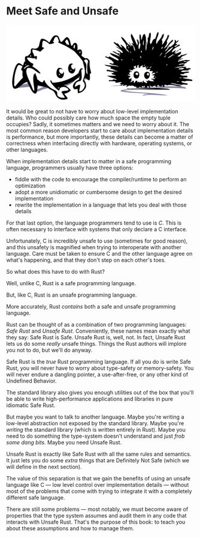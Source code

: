 # Meet Safe and Unsafe

![safe and unsafe](img/safeandunsafe.svg)

It would be great to not have to worry about low-level implementation details.
Who could possibly care how much space the empty tuple occupies? Sadly, it
sometimes matters and we need to worry about it. The most common reason
developers start to care about implementation details is performance, but more
importantly, these details can become a matter of correctness when interfacing
directly with hardware, operating systems, or other languages.

When implementation details start to matter in a safe programming language,
programmers usually have three options:

* fiddle with the code to encourage the compiler/runtime to perform an optimization
* adopt a more unidiomatic or cumbersome design to get the desired implementation
* rewrite the implementation in a language that lets you deal with those details

For that last option, the language programmers tend to use is *C*. This is often
necessary to interface with systems that only declare a C interface.

Unfortunately, C is incredibly unsafe to use (sometimes for good reason),
and this unsafety is magnified when trying to interoperate with another
language. Care must be taken to ensure C and the other language agree on
what's happening, and that they don't step on each other's toes.

So what does this have to do with Rust?

Well, unlike C, Rust is a safe programming language.

But, like C, Rust is an unsafe programming language.

More accurately, Rust *contains* both a safe and unsafe programming language.

Rust can be thought of as a combination of two programming languages: *Safe
Rust* and *Unsafe Rust*. Conveniently, these names mean exactly what they say:
Safe Rust is Safe. Unsafe Rust is, well, not. In fact, Unsafe Rust lets us
do some *really* unsafe things. Things the Rust authors will implore you not to
do, but we'll do anyway.

Safe Rust is the *true* Rust programming language. If all you do is write Safe
Rust, you will never have to worry about type-safety or memory-safety. You will
never endure a dangling pointer, a use-after-free, or any other kind of
Undefined Behavior.

The standard library also gives you enough utilities out of the box that you'll
be able to write high-performance applications and libraries in pure idiomatic
Safe Rust.

But maybe you want to talk to another language. Maybe you're writing a
low-level abstraction not exposed by the standard library. Maybe you're
*writing* the standard library (which is written entirely in Rust). Maybe you
need to do something the type-system doesn't understand and just *frob some dang
bits*. Maybe you need Unsafe Rust.

Unsafe Rust is exactly like Safe Rust with all the same rules and semantics.
It just lets you do some *extra* things that are Definitely Not Safe
(which we will define in the next section).

The value of this separation is that we gain the benefits of using an unsafe
language like C — low level control over implementation details — without most
of the problems that come with trying to integrate it with a completely
different safe language.

There are still some problems — most notably, we must become aware of properties
that the type system assumes and audit them in any code that interacts with
Unsafe Rust. That's the purpose of this book: to teach you about these assumptions
and how to manage them.
